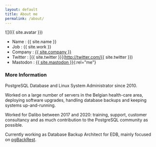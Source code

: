 ```yaml
---
layout: default
title: About me
permalink: /about/
---
```


![]({{ site.avatar }})

* Name : {{ site.name }}
* Job : {{ site.work }}
* Company : [{{ site.company }}](https://www.enterprisedb.com/)
* Twitter : [{{ site.twitter }}](http://twitter.com/{{ site.twitter }})
* Mastodon : [{{ site.mastodon }}](https://fosstodon.org/@pgstef){:rel="me"}

### More Information

PostgreSQL Database and Linux System Administrator since 2010.

Worked on a large number of servers in the Belgian health-care area, deploying software upgrades, handling database backups and keeping systems up-and-running.

Worked for Dalibo between 2017 and 2020: training, support, customer consultancy and as much contribution to the PostgreSQL community as possible.

Currently working as Database Backup Architect for EDB, mainly focused on [pgBackRest](https://pgbackrest.org/).
